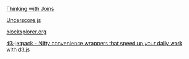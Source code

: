 
[Thinking with Joins](https://bost.ocks.org/mike/join/)

[Underscore.js](http://underscorejs.org/)

[blocksplorer.org](http://bl.ocksplorer.org/)

[d3-jetpack - Nifty convenience wrappers that speed up your daily work with d3.js](https://github.com/gka/d3-jetpack)
